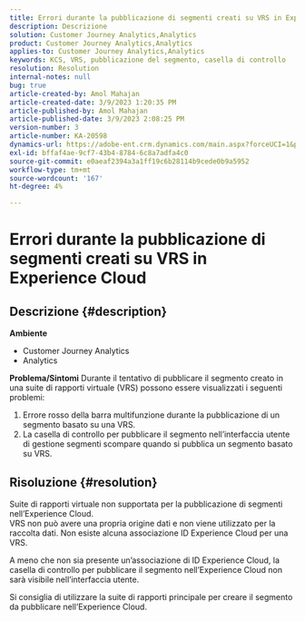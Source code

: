 ```yaml
---
title: Errori durante la pubblicazione di segmenti creati su VRS in Experience Cloud
description: Descrizione
solution: Customer Journey Analytics,Analytics
product: Customer Journey Analytics,Analytics
applies-to: Customer Journey Analytics,Analytics
keywords: KCS, VRS, pubblicazione del segmento, casella di controllo
resolution: Resolution
internal-notes: null
bug: true
article-created-by: Amol Mahajan
article-created-date: 3/9/2023 1:20:35 PM
article-published-by: Amol Mahajan
article-published-date: 3/9/2023 2:08:25 PM
version-number: 3
article-number: KA-20598
dynamics-url: https://adobe-ent.crm.dynamics.com/main.aspx?forceUCI=1&pagetype=entityrecord&etn=knowledgearticle&id=145d5d2a-7dbe-ed11-83ff-6045bd006704
exl-id: bffaf4ae-9cf7-43b4-8784-6c8a7adfa4c0
source-git-commit: e0aeaf2394a3a1ff19c6b28114b9cede0b9a5952
workflow-type: tm+mt
source-wordcount: '167'
ht-degree: 4%

---
```


# Errori durante la pubblicazione di segmenti creati su VRS in Experience Cloud

## Descrizione {#description}

<b>Ambiente</b>
- Customer Journey Analytics
- Analytics



<b>Problema/Sintomi</b>
Durante il tentativo di pubblicare il segmento creato in una suite di rapporti virtuale (VRS) possono essere visualizzati i seguenti problemi:

1. Errore rosso della barra multifunzione durante la pubblicazione di un segmento basato su una VRS.
2. La casella di controllo per pubblicare il segmento nell’interfaccia utente di gestione segmenti scompare quando si pubblica un segmento basato su VRS.



## Risoluzione {#resolution}

Suite di rapporti virtuale non supportata per la pubblicazione di segmenti nell’Experience Cloud.<br>
VRS non può avere una propria origine dati e non viene utilizzato per la raccolta dati. Non esiste alcuna associazione ID Experience Cloud per una VRS.

A meno che non sia presente un’associazione di ID Experience Cloud, la casella di controllo per pubblicare il segmento nell’Experience Cloud non sarà visibile nell’interfaccia utente.

Si consiglia di utilizzare la suite di rapporti principale per creare il segmento da pubblicare nell’Experience Cloud.
